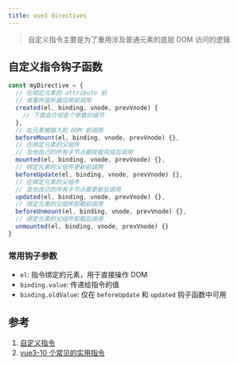 ```yaml
---
title: vue3 directives
---
```


> 自定义指令主要是为了重用涉及普通元素的底层 DOM 访问的逻辑

## 自定义指令钩子函数

```js
const myDirective = {
  // 在绑定元素的 attribute 前
  // 或事件监听器应用前调用
  created(el, binding, vnode, prevVnode) {
    // 下面会介绍各个参数的细节
  },
  // 在元素被插入到 DOM 前调用
  beforeMount(el, binding, vnode, prevVnode) {},
  // 在绑定元素的父组件
  // 及他自己的所有子节点都挂载完成后调用
  mounted(el, binding, vnode, prevVnode) {},
  // 绑定元素的父组件更新前调用
  beforeUpdate(el, binding, vnode, prevVnode) {},
  // 在绑定元素的父组件
  // 及他自己的所有子节点都更新后调用
  updated(el, binding, vnode, prevVnode) {},
  // 绑定元素的父组件卸载前调用
  beforeUnmount(el, binding, vnode, prevVnode) {},
  // 绑定元素的父组件卸载后调用
  unmounted(el, binding, vnode, prevVnode) {}
}
```

### 常用钩子参数

- `el`: 指令绑定的元素，用于直接操作 DOM
- `binding.value`: 传递给指令的值
- `binding.oldValue`: 仅在 `beforeUpdate` 和 `updated` 钩子函数中可用

## 参考

1. [自定义指令](https://cn.vuejs.org/guide/reusability/custom-directives.html#directive-hooks)
2. [vue3-10 个常见的实用指令](https://juejin.cn/post/6968996649515515917)
